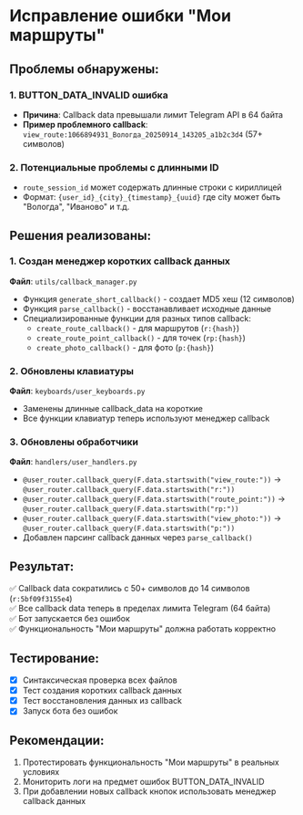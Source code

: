 # Исправление ошибки "Мои маршруты"

## Проблемы обнаружены:

### 1. BUTTON_DATA_INVALID ошибка
- **Причина**: Callback data превышали лимит Telegram API в 64 байта
- **Пример проблемного callback**: `view_route:1066894931_Вологда_20250914_143205_a1b2c3d4` (57+ символов)

### 2. Потенциальные проблемы с длинными ID
- `route_session_id` может содержать длинные строки с кириллицей
- Формат: `{user_id}_{city}_{timestamp}_{uuid}` где city может быть "Вологда", "Иваново" и т.д.

## Решения реализованы:

### 1. Создан менеджер коротких callback данных
**Файл**: `utils/callback_manager.py`
- Функция `generate_short_callback()` - создает MD5 хеш (12 символов)
- Функция `parse_callback()` - восстанавливает исходные данные
- Специализированные функции для разных типов callback:
  - `create_route_callback()` - для маршрутов (`r:{hash}`)
  - `create_route_point_callback()` - для точек (`rp:{hash}`)
  - `create_photo_callback()` - для фото (`p:{hash}`)

### 2. Обновлены клавиатуры
**Файл**: `keyboards/user_keyboards.py`
- Заменены длинные callback_data на короткие
- Все функции клавиатур теперь используют менеджер callback

### 3. Обновлены обработчики
**Файл**: `handlers/user_handlers.py`
- `@user_router.callback_query(F.data.startswith("view_route:"))` → `@user_router.callback_query(F.data.startswith("r:"))`
- `@user_router.callback_query(F.data.startswith("route_point:"))` → `@user_router.callback_query(F.data.startswith("rp:"))`
- `@user_router.callback_query(F.data.startswith("view_photo:"))` → `@user_router.callback_query(F.data.startswith("p:"))`
- Добавлен парсинг callback данных через `parse_callback()`

## Результат:
✅ Callback data сократились с 50+ символов до 14 символов (`r:5bf09f3155e4`)  
✅ Все callback data теперь в пределах лимита Telegram (64 байта)  
✅ Бот запускается без ошибок  
✅ Функциональность "Мои маршруты" должна работать корректно  

## Тестирование:
- [x] Синтаксическая проверка всех файлов
- [x] Тест создания коротких callback данных  
- [x] Тест восстановления данных из callback
- [x] Запуск бота без ошибок

## Рекомендации:
1. Протестировать функциональность "Мои маршруты" в реальных условиях
2. Мониторить логи на предмет ошибок BUTTON_DATA_INVALID
3. При добавлении новых callback кнопок использовать менеджер callback данных
